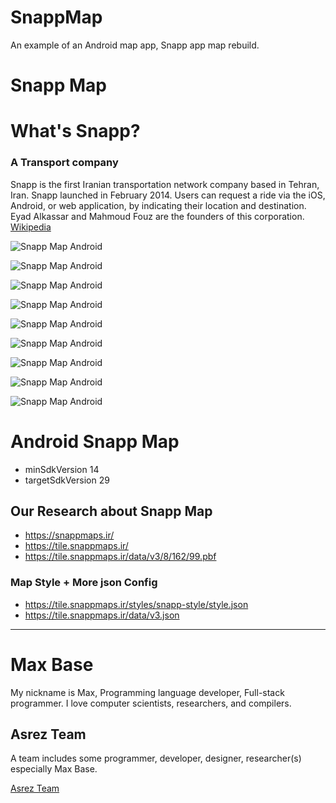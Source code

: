 # SnappMap

An example of an Android map app, Snapp app map rebuild.

# Snapp Map

# What's Snapp?

### A Transport company

Snapp is the first Iranian transportation network company based in Tehran, Iran. Snapp launched in February 2014. Users can request a ride via the iOS, Android, or web application, by indicating their location and destination. Eyad Alkassar and Mahmoud Fouz are the founders of this corporation. [Wikipedia](https://en.wikipedia.org/wiki/Snapp_(company))


![Snapp Map Android](screenshot/1.jpg)

![Snapp Map Android](screenshot/2.jpg)

![Snapp Map Android](screenshot/3.jpg)

![Snapp Map Android](screenshot/4.jpg)

![Snapp Map Android](screenshot/5.jpg)

![Snapp Map Android](screenshot/6.jpg)

![Snapp Map Android](screenshot/7.jpg)

![Snapp Map Android](screenshot/8.jpg)

![Snapp Map Android](screenshot/9.jpg)

# Android Snapp Map

- minSdkVersion 14
- targetSdkVersion 29

## Our Research about Snapp Map

- https://snappmaps.ir/
- https://tile.snappmaps.ir/
- https://tile.snappmaps.ir/data/v3/8/162/99.pbf

### Map Style + More json Config

- https://tile.snappmaps.ir/styles/snapp-style/style.json
- https://tile.snappmaps.ir/data/v3.json

---------

# Max Base

My nickname is Max, Programming language developer, Full-stack programmer. I love computer scientists, researchers, and compilers.

## Asrez Team

A team includes some programmer, developer, designer, researcher(s) especially Max Base.

[Asrez Team](https://www.asrez.com/)
